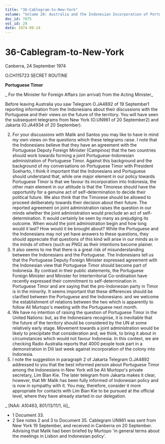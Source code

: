 ```yaml
---
title: "36-Cablegram-to-New-York"
volume: "Volume 20: Australia and the Indonesian Incorporation of Portuguese Timor, 1974-1976"
doc_id: 7875
vol_id: 20
date: 1974-09-24
---
```


# 36-Cablegram-to-New-York

Canberra, 24 September 1974

O.CH115723 SECRET ROUTINE

**Portuguese Timor**

_ For the Minister for Foreign Affairs (on arrival) from the Acting Minister_

Before leaving Australia you saw Telegram O.JA4892 of 19 September1 reporting information from the Indonesians about their discussions with the Portuguese and their views on the future of the territory. You will have seen the subsequent telegrams from New York (O.UN961 of 20 September2) and Jakarta (O.JA4934 of 20 September).

  2. For your discussions with Malik and Santos you may like to have in mind my own views on the questions which these telegrams raise. I note that the Indonesians believe that they have an agreement with the Portuguese Deputy Foreign Minister (Campinos) that the two countries should work towards forming a joint Portuguese-Indonesian administration of Portuguese Timor. Against this background and the background of my conversations on Portuguese Timor with President Soeharto, I think it important that the Indonesians and Portuguese should understand that, while one major element in our policy towards Portuguese Timor is that we favour its incorporation into Indonesia, the other main element in our attitude is that the Timorese should have the opportunity for a genuine act of self-determination to decide their political future. We also think that the Timorese should be allowed to proceed deliberately towards their decision about their future. The reported agreement on joint administration raises the question in our minds whether the joint administration would preclude an act of self­-determination. It would certainly be seen by many as prejudging its outcome. When would the joint administration begin and how long would it last? How would it be brought about? While the Portuguese and the Indonesians may not yet have answers to these questions, they should appreciate that questions of this kind will arise in our minds as in the minds of others (such as PNG) as their intentions become plainer.
  3. It also seems to me that there is a great risk of misunderstanding between the Indonesians and the Portuguese. The Indonesians tell us that the Portuguese Deputy Foreign Minister expressed agreement with the Indonesian view that Portuguese Timor should become part of Indonesia. By contrast in their public statements, the Portuguese Foreign Minister and Minister for lnterterritorial Co-ordination have recently expressed their commitment to self­-determination in Portuguese Timor and are saying that the pro-Indonesian party in Timor is in the minority. It seems important that these differences should be clarified between the Portuguese and the Indonesians: and we welcome the establishment of relations between the two which is apparently to follow Ali Murtopo's meeting with the Portuguese next month.
  4. We have no intention of raising the question of Portuguese Timor in the United Nations: but, as the Indonesians recognise, it is inevitable that the future of the territory should be considered by the UN at some relatively early stage. Movement towards a joint administration would be likely to precipitate that consideration and, we think, to bring it about in circumstances which would not favour Indonesia. In this context, we are checking Radio Australia reports that 4000 people took part in a demonstration in Dili last week against incorporation of the colony into Indonesia.
  5. I note the suggestion in paragraph 2 of Jakarta Telegram O.JA4892 addressed to you that the best informed person about Portuguese Timor among the Indonesians in New York will be Ali Murtopo's private secretary, Lim Bian Kie. The later telegram from Jakarta makes it clear, however, that Mr Malik has been fully informed of Indonesian policy and is now in sympathy with it. You may, therefore, consider it more appropriate for contacts with Lim Bian Kie to be pursued at the official level, where they have already started in our delegation.



_ [NAA: A10463, 801/13/11/1, iii]_

  * 1 Document 33.
  * 2 See notes 2 and 3 to Document 35. Cablegram UN961 was sent from New York 19 September, and received in Canberra on 20 September. Advising that Malik had been briefed by Murtopo 'in general terms about the meetings in Lisbon and Indonesian policy'.


